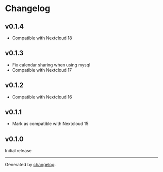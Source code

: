 # Changelog

## v0.1.4
- Compatible with Nextcloud 18

## v0.1.3
- Fix calendar sharing when using mysql
- Compatible with Nextcloud 17

## v0.1.2
- Compatible with Nextcloud 16

## v0.1.1
- Mark as compatible with Nextcloud 15

## v0.1.0
Initial release

---

Generated by [changelog](https://github.com/gluons/changelog).
